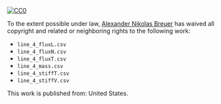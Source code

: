 [![CC0](http://i.creativecommons.org/p/zero/1.0/88x31.png)](http://creativecommons.org/publicdomain/zero/1.0/)

To the extent possible under law, [Alexander Nikolas Breuer](http://dial3343.org) has waived all copyright and related or neighboring rights to the following work:

* `line_4_fluxL.csv`
* `line_4_fluxN.csv`
* `line_4_fluxT.csv`
* `line_4_mass.csv`
* `line_4_stiffT.csv`
* `line_4_stiffV.csv`

This work is published from: United States.
